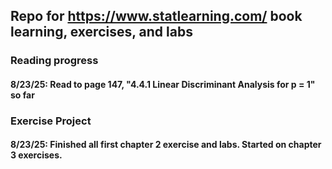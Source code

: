 ## Repo for https://www.statlearning.com/ book learning, exercises, and labs

### Reading progress

#### 8/23/25: Read to page 147, "4.4.1 Linear Discriminant Analysis for p = 1" so far

### Exercise Project

#### 8/23/25: Finished all first chapter 2 exercise and labs. Started on chapter 3 exercises. 
